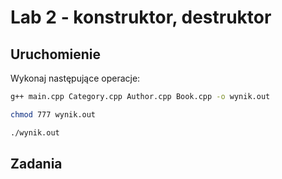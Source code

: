 # Lab 2 - konstruktor, destruktor

## Uruchomienie

Wykonaj następujące operacje:

```bash
g++ main.cpp Category.cpp Author.cpp Book.cpp -o wynik.out
```
```bash
chmod 777 wynik.out
```
```bash
./wynik.out
```

## Zadania

